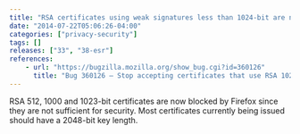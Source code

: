 ```yaml
---
title: "RSA certificates using weak signatures less than 1024-bit are no longer accepted"
date: "2014-07-22T05:06:26-04:00"
categories: ["privacy-security"]
tags: []
releases: ["33", "38-esr"]
references:
    - url: "https://bugzilla.mozilla.org/show_bug.cgi?id=360126"
      title: "Bug 360126 – Stop accepting certificates that use RSA 1023 or weaker signatures"
---
```

RSA 512, 1000 and 1023-bit certificates are now blocked by Firefox since they are not sufficient for security. Most certificates currently being issued should have a 2048-bit key length.
